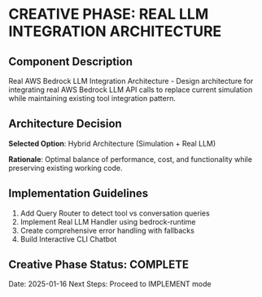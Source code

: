 # CREATIVE PHASE: REAL LLM INTEGRATION ARCHITECTURE

## Component Description
Real AWS Bedrock LLM Integration Architecture - Design architecture for integrating real AWS Bedrock LLM API calls to replace current simulation while maintaining existing tool integration pattern.

## Architecture Decision
**Selected Option**: Hybrid Architecture (Simulation + Real LLM)

**Rationale**: Optimal balance of performance, cost, and functionality while preserving existing working code.

## Implementation Guidelines
1. Add Query Router to detect tool vs conversation queries
2. Implement Real LLM Handler using bedrock-runtime
3. Create comprehensive error handling with fallbacks
4. Build Interactive CLI Chatbot

## Creative Phase Status: COMPLETE
Date: 2025-01-16
Next Steps: Proceed to IMPLEMENT mode